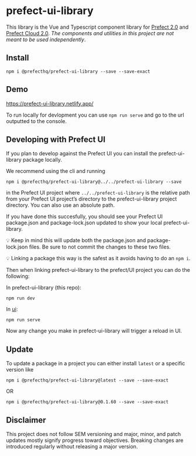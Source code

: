# prefect-ui-library
This library is the Vue and Typescript component library for [Prefect 2.0](https://github.com/PrefectHQ/prefect) and [Prefect Cloud 2.0](https://www.prefect.io/cloud/). _The components and utilities in this project are not meant to be used independently_. 

## Install
```
npm i @prefecthq/prefect-ui-library --save --save-exact
```

## Demo
https://prefect-ui-library.netlify.app/

To run locally for devlopment you can use `npm run serve` and go to the url outputted to the console.

## Developing with Prefect UI

If you plan to develop against the Prefect UI you can install the prefect-ui-library package locally.

We recommend using the cli and running

`npm i @prefecthq/prefect-ui-library@../../prefect-ui-library --save`

in the Prefect UI project where `../../prefect-ui-library` is the relative path from your Prefect UI project’s directory to the prefect-ui-library project directory. You can also use an absolute path. 

If you have done this succesfully, you should see your Prefect UI package.json and package-lock.json updated to show your local prefect-ui-library. 

<aside>
💡 Keep in mind this will update both the package.json and package-lock.json files. Be sure to not commit the changes to these two files.

💡 Linking a package this way is the safest as it avoids having to do an `npm i`.

</aside>

Then when linking prefect-ui-library to the prefect/UI project you can do the following:

In prefect-ui-library (this repo):

`npm run dev`

In [ui](https://github.com/PrefectHQ/prefect/tree/main/UI):

`npm run serve`

Now any change you make in prefect-ui-library will trigger a reload in UI. 

## Update
To update a package in a project you can either install `latest` or a specific version like

```
npm i @prefecthq/prefect-ui-library@latest --save --save-exact
```
OR
```
npm i @prefecthq/prefect-ui-library@0.1.60 --save --save-exact
```

## Disclaimer
This project does not follow SEM versioning and major, minor, and patch updates mostly signify progress toward objectives. Breaking changes are introduced regularly without releasing a major version.
